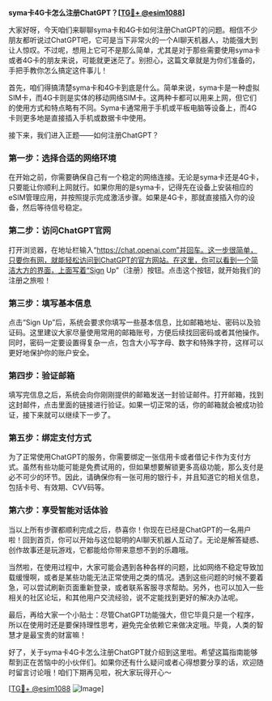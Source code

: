 **syma卡4G卡怎么注册ChatGPT？[[TG💪+ @esim1088](https://t.me/s/esim1088)]**

大家好呀，今天咱们来聊聊syma卡和4G卡如何注册ChatGPT的问题。相信不少朋友都听说过ChatGPT吧，它可是当下非常火的一个AI聊天机器人，功能强大到让人惊叹。不过呢，想用上它可不是那么简单，尤其是对于那些需要使用syma卡或者4G卡的朋友来说，可能就更迷茫了。别担心，这篇文章就是为你们准备的，手把手教你怎么搞定这件事儿！

首先，咱们得搞清楚syma卡和4G卡到底是什么。简单来说，syma卡是一种虚拟SIM卡，而4G卡则是实体的移动网络SIM卡。这两种卡都可以用来上网，但它们的使用方式和特点略有不同。Syma卡通常用于手机或平板电脑等设备上，而4G卡则更多地是直接插入手机或数据卡中使用。

接下来，我们进入正题——如何注册ChatGPT？

### 第一步：选择合适的网络环境

在开始之前，你需要确保自己有一个稳定的网络连接。无论是syma卡还是4G卡，只要能让你顺利上网就行。如果你用的是syma卡，记得先在设备上安装相应的eSIM管理应用，并按照提示完成激活步骤。如果是4G卡，那就直接插入你的设备，然后等待信号稳定。

### 第二步：访问ChatGPT官网

打开浏览器，在地址栏输入“https://chat.openai.com”并回车。这一步很简单，只要你有网，就能轻松访问到ChatGPT的官方网站。在这里，你可以看到一个简洁大方的界面，上面写着“Sign Up”（注册）按钮。点击这个按钮，就开始我们的注册之旅啦！

### 第三步：填写基本信息

点击“Sign Up”后，系统会要求你填写一些基本信息，比如邮箱地址、密码以及验证码。这里建议大家尽量使用常用的邮箱账号，方便后续找回密码或者其他操作。同时，密码一定要设置得复杂一点，包含大小写字母、数字和特殊字符，这样可以更好地保护你的账户安全。

### 第四步：验证邮箱

填写完信息之后，系统会向你刚刚提供的邮箱发送一封验证邮件。打开邮箱，找到这封邮件，点击里面的链接进行验证。如果一切正常的话，你的邮箱就会被成功验证，接下来就可以继续下一步了。

### 第五步：绑定支付方式

为了正常使用ChatGPT的服务，你需要绑定一张信用卡或者借记卡作为支付方式。虽然有些功能可能是免费试用的，但如果想要解锁更多高级功能，那么支付是必不可少的环节。因此，请确保你有一张可用的银行卡，并且知道它的相关信息，包括卡号、有效期、CVV码等。

### 第六步：享受智能对话体验

当以上所有步骤都顺利完成之后，恭喜你！你现在已经是ChatGPT的一名用户啦！回到首页，你可以开始与这位聪明的AI聊天机器人互动了。无论是解答疑惑、创作故事还是玩游戏，它都能给你带来意想不到的乐趣哦。

当然啦，在使用过程中，大家可能会遇到各种各样的问题，比如网络不稳定导致加载缓慢啊，或者是某些功能无法正常使用之类的情况。遇到这些问题的时候不要着急，可以尝试刷新页面重新登录，或者联系客服寻求帮助。另外，也可以加入一些相关的社区论坛，和其他用户交流经验，说不定能找到更好的解决办法呢。

最后，再给大家一个小贴士：尽管ChatGPT功能强大，但它毕竟只是一个程序，所以在使用时还是要保持理性思考，避免完全依赖它来做决定哦。毕竟，人类的智慧才是最宝贵的财富嘛！

好了，关于syma卡4G卡怎么注册ChatGPT就介绍到这里啦。希望这篇指南能够帮到正在苦恼中的小伙伴们。如果你还有什么疑问或者心得想要分享的话，欢迎随时留言讨论哦！咱们下期再见啦，祝大家玩得开心～

[[TG💪+ @esim1088](https://t.me/s/esim1088) ![Image](https://i.postimg.cc/4NQfJmqS/Snipaste-2025-05-13-00-14-12.png)]